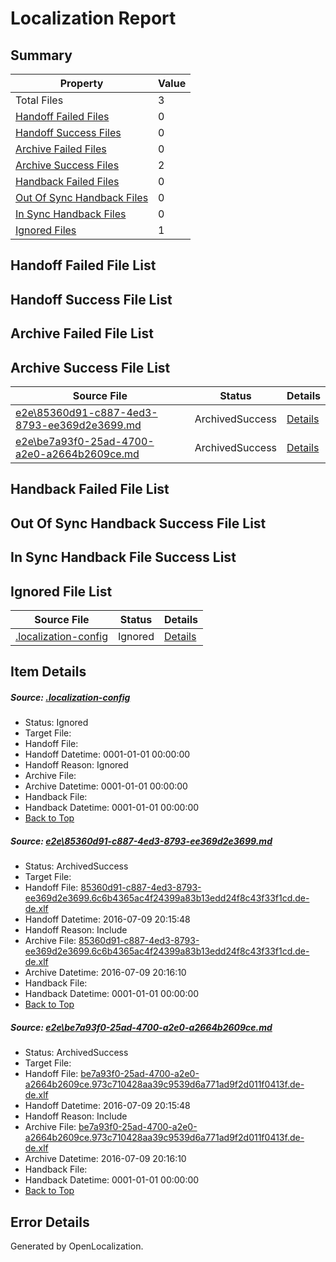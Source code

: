 # <a name='report-top'></a> Localization Report

## Summary
 Property | Value 
 -------- | ----- 
 Total Files | 3
[ Handoff Failed Files ](#handoff-failed-list)| 0
[ Handoff Success Files ](#handoff-success-list)| 0
[ Archive Failed Files ](#archive-failed-list)| 0
[ Archive Success Files ](#archive-success-list)| 2
[ Handback Failed Files ](#handback-failed-list)| 0
[ Out Of Sync Handback Files ](#outofsync-handback-success-list)| 0
[ In Sync Handback Files ](#insync-handback-success-list)| 0
[ Ignored Files ](#ignored-list)| 1

## <a name='handoff-failed-list'></a> Handoff Failed File List

## <a name='handoff-success-list'></a> Handoff Success File List

## <a name='archive-failed-list'></a> Archive Failed File List

## <a name='archive-success-list'></a> Archive Success File List
 Source File | Status | Details 
 ----------- | ------ | ------- 
 [e2e\85360d91-c887-4ed3-8793-ee369d2e3699.md](https://github.com/OpenLocalizationTestOrg/oltest/blob/7eef7331aebec6b76d3a72fcf52ae223d68a6b63/e2e/85360d91-c887-4ed3-8793-ee369d2e3699.md) | ArchivedSuccess | [Details](#b76ded94acc77d4a467490cb72d3d8fe8185b0a11)
 [e2e\be7a93f0-25ad-4700-a2e0-a2664b2609ce.md](https://github.com/OpenLocalizationTestOrg/oltest/blob/7eef7331aebec6b76d3a72fcf52ae223d68a6b63/e2e/be7a93f0-25ad-4700-a2e0-a2664b2609ce.md) | ArchivedSuccess | [Details](#e084719fe081679c7456cb9e192c91eadd5a6f852)

## <a name='handback-failed-list'></a> Handback Failed File List

## <a name='outofsync-handback-success-list'></a> Out Of Sync Handback Success File List

## <a name='insync-handback-success-list'></a> In Sync Handback File Success List

## <a name='ignored-list'></a> Ignored File List
 Source File | Status | Details 
 ----------- | ------ | ------- 
 [.localization-config](https://github.com/OpenLocalizationTestOrg/oltest/blob/7eef7331aebec6b76d3a72fcf52ae223d68a6b63/.localization-config) | Ignored | [Details](#3d4f252ac210baf56311d7e97dcc2db10974dbd20)

## Item Details
##### <a name='3d4f252ac210baf56311d7e97dcc2db10974dbd20'></a> Source: [.localization-config](https://github.com/OpenLocalizationTestOrg/oltest/blob/7eef7331aebec6b76d3a72fcf52ae223d68a6b63/.localization-config)
* Status: Ignored
* Target File: 
* Handoff File: 
* Handoff Datetime: 0001-01-01 00:00:00
* Handoff Reason: Ignored
* Archive File: 
* Archive Datetime: 0001-01-01 00:00:00
* Handback File: 
* Handback Datetime: 0001-01-01 00:00:00
* [Back to Top](#report-top)

##### <a name='b76ded94acc77d4a467490cb72d3d8fe8185b0a11'></a> Source: [e2e\85360d91-c887-4ed3-8793-ee369d2e3699.md](https://github.com/OpenLocalizationTestOrg/oltest/blob/7eef7331aebec6b76d3a72fcf52ae223d68a6b63/e2e/85360d91-c887-4ed3-8793-ee369d2e3699.md)
* Status: ArchivedSuccess
* Target File: 
* Handoff File: [85360d91-c887-4ed3-8793-ee369d2e3699.6c6b4365ac4f24399a83b13edd24f8c43f33f1cd.de-de.xlf](https://github.com/OpenLocalizationTestOrg/olhandoff-e2e/blob/d5cf188ef77f153c05b406e1f96830660f7b0d23/ol-handoff/OpenLocalizationTestOrg/oltest-dede-fly/ci/ht/85360d91-c887-4ed3-8793-ee369d2e3699.6c6b4365ac4f24399a83b13edd24f8c43f33f1cd.de-de.xlf)
* Handoff Datetime: 2016-07-09 20:15:48
* Handoff Reason: Include
* Archive File: [85360d91-c887-4ed3-8793-ee369d2e3699.6c6b4365ac4f24399a83b13edd24f8c43f33f1cd.de-de.xlf](https://github.com/OpenLocalizationTestOrg/olhandoff-e2e/blob/91f35d7d9bf8c7694f4ef717be3a3e6c380e5dea/ol-archive/OpenLocalizationTestOrg/oltest-dede-fly/ci/ht/85360d91-c887-4ed3-8793-ee369d2e3699.6c6b4365ac4f24399a83b13edd24f8c43f33f1cd.de-de.xlf)
* Archive Datetime: 2016-07-09 20:16:10
* Handback File: 
* Handback Datetime: 0001-01-01 00:00:00
* [Back to Top](#report-top)

##### <a name='e084719fe081679c7456cb9e192c91eadd5a6f852'></a> Source: [e2e\be7a93f0-25ad-4700-a2e0-a2664b2609ce.md](https://github.com/OpenLocalizationTestOrg/oltest/blob/7eef7331aebec6b76d3a72fcf52ae223d68a6b63/e2e/be7a93f0-25ad-4700-a2e0-a2664b2609ce.md)
* Status: ArchivedSuccess
* Target File: 
* Handoff File: [be7a93f0-25ad-4700-a2e0-a2664b2609ce.973c710428aa39c9539d6a771ad9f2d011f0413f.de-de.xlf](https://github.com/OpenLocalizationTestOrg/olhandoff-e2e/blob/d5cf188ef77f153c05b406e1f96830660f7b0d23/ol-handoff/OpenLocalizationTestOrg/oltest-dede-fly/ci/ht/be7a93f0-25ad-4700-a2e0-a2664b2609ce.973c710428aa39c9539d6a771ad9f2d011f0413f.de-de.xlf)
* Handoff Datetime: 2016-07-09 20:15:48
* Handoff Reason: Include
* Archive File: [be7a93f0-25ad-4700-a2e0-a2664b2609ce.973c710428aa39c9539d6a771ad9f2d011f0413f.de-de.xlf](https://github.com/OpenLocalizationTestOrg/olhandoff-e2e/blob/91f35d7d9bf8c7694f4ef717be3a3e6c380e5dea/ol-archive/OpenLocalizationTestOrg/oltest-dede-fly/ci/ht/be7a93f0-25ad-4700-a2e0-a2664b2609ce.973c710428aa39c9539d6a771ad9f2d011f0413f.de-de.xlf)
* Archive Datetime: 2016-07-09 20:16:10
* Handback File: 
* Handback Datetime: 0001-01-01 00:00:00
* [Back to Top](#report-top)


## Error Details

Generated by OpenLocalization.
